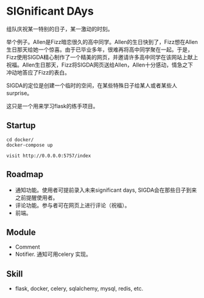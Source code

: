 # SIGnificant DAys

组队庆祝某一特别的日子，某一激动的时刻。

举个例子。Allen是Fizz暗恋很久的高中同学。Allen的生日快到了，Fizz想在Allen生日那天给她一个惊喜。由于已毕业多年，很难再将高中同学聚在一起。于是，Fizz使用SIGDA精心制作了一个精美的网页，并邀请许多高中同学在该网站上献上祝福。Allen生日那天，Fizz将SIGDA网页送给Allen，Allen十分感动，情急之下冲动地答应了Fizz的表白。

SIGDA的定位是创建一个临时的空间，在某些特殊日子给某人或者某些人surprise。

这只是一个用来学习flask的练手项目。

## Startup

    
    cd docker/
    docker-compose up
    
    visit http://0.0.0.0:5757/index


## Roadmap

* 通知功能。使用者可提前录入未来significant days, SIGDA会在那些日子到来之前提醒使用者。
* 评论功能。参与者可在网页上进行评论（祝福）。
* 前端。


## Module

* Comment
* Notifier. 通知可用celery 实现。

## Skill

* flask, docker, celery, sqlalchemy, mysql, redis, etc.

